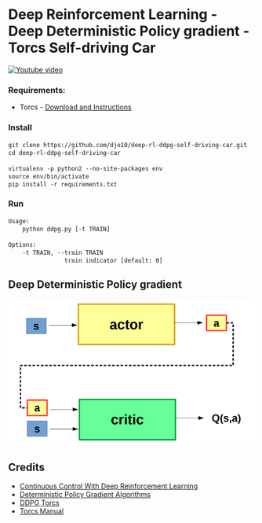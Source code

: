 # Deep Reinforcement Learning - Deep Deterministic Policy gradient - Torcs Self-driving Car

[![Youtube video](http://img.youtube.com/vi/XyvOfroVIwg/0.jpg)](http://www.youtube.com/watch?v=XyvOfroVIwg)

### Requirements:
- Torcs - [Download and Instructions](https://github.com/djo10/gym-torcs)


### Install
```
git clone https://github.com/djo10/deep-rl-ddpg-self-driving-car.git
cd deep-rl-ddpg-self-driving-car

virtualenv -p python2 --no-site-packages env
source env/bin/activate
pip install -r requirements.txt
```

### Run

```
Usage:
    python ddpg.py [-t TRAIN]
    
Options:
    -t TRAIN, --train TRAIN
                train indicator [default: 0]
```


## Deep Deterministic Policy gradient 

![Torcs Screenshot](ddpg.png)


## Credits

- [Continuous Control With Deep Reinforcement Learning](https://arxiv.org/pdf/1509.02971v2.pdf)
- [Deterministic Policy Gradient Algorithms](http://proceedings.mlr.press/v32/silver14.pdf)
- [DDPG Torcs](https://yanpanlau.github.io/2016/10/11/Torcs-Keras.html)
- [Torcs Manual](https://arxiv.org/pdf/1304.1672.pdf)
